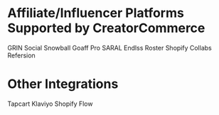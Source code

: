 # Affiliate/Influencer Platforms Supported by CreatorCommerce

GRIN
Social Snowball
Goaff Pro
SARAL
Endlss
Roster
Shopify Collabs
Refersion

# Other Integrations

Tapcart
Klaviyo
Shopify Flow